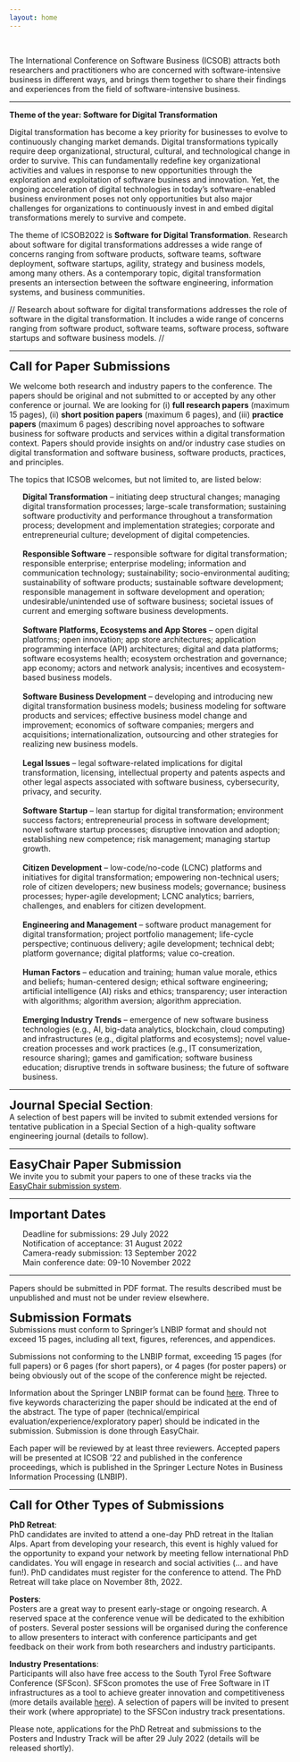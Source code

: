 ```yaml
---
layout: home
---
```


<br/>

The International Conference on Software Business (ICSOB) attracts both researchers and practitioners who are concerned with software-intensive business in different ways, and brings them together to share their findings and experiences from the field of software-intensive business.

<hr>

<b class="display-5">Theme of the year: Software for Digital Transformation </b>

Digital transformation has become a key priority for businesses to evolve to continuously changing market demands. Digital transformations typically require deep organizational, structural, cultural, and technological change in order to survive. This can fundamentally redefine key organizational activities and values in response to new opportunities through the exploration and exploitation of software business and innovation. Yet, the ongoing acceleration of digital technologies in today’s software-enabled business environment poses not only opportunities but also major challenges for organizations to continuously invest in and embed digital transformations merely to survive and compete.

The theme of ICSOB2022 is <b>Software for Digital Transformation</b>. Research about software for digital transformations addresses a wide range of concerns ranging from software products, software teams, software deployment, software startups, agility, strategy and business models, among many others. As a contemporary topic, digital transformation presents an intersection between the software engineering, information systems, and business communities.

// Research about software for digital transformations addresses the role of software in the digital transformation. It includes a wide range of concerns ranging from software product, software teams, software process, software startups and software business models. //

<hr>
<b style="font-size: 22px" id="CallForResearchPapers">Call for Paper Submissions</b>

We welcome both research and industry papers to the conference. The papers should be original and not submitted to or accepted by any other conference or journal. We are looking for (i) <b>full research papers</b> (maximum 15 pages), (ii) <b>short position papers</b> (maximum 6 pages), and (iii) <b>practice papers</b> (maximum 6 pages) describing novel approaches to software business for software products and services within a digital transformation context. Papers should provide insights on and/or industry case studies on digital transformation and software business, software products, practices, and principles.

The topics that ICSOB welcomes, but not limited to, are listed below:

<ul style="list-style: none;">
<li>
<b>Digital Transformation</b> – initiating deep structural changes; managing digital transformation processes; large-scale transformation; sustaining software productivity and performance throughout a transformation process; development and implementation strategies; corporate and entrepreneurial culture; development of digital competencies.</li><br>
<li><b>Responsible Software</b> – responsible software for digital transformation; responsible enterprise; enterprise modeling; information and communication technology; sustainability; socio-environmental auditing; sustainability of software products; sustainable software development; responsible management in software development and operation; undesirable/unintended use of software business; societal issues of current and emerging software business developments.</li><br>
<li><b>Software Platforms, Ecosystems and App Stores</b> – open digital platforms; open innovation; app store architectures; application programming interface (API) architectures; digital and data platforms; software ecosystems health; ecosystem orchestration and governance; app economy; actors and network analysis; incentives and ecosystem-based business models.</li><br>
<li><b>Software Business Development</b> – developing and introducing new digital transformation business models; business modeling for software products and services; effective business model change and improvement; economics of software companies; mergers and acquisitions; internationalization, outsourcing and other strategies for realizing new business models.</li><br>
<li><b>Legal Issues</b> – legal software-related implications for digital transformation, licensing, intellectual property and patents aspects and other legal aspects associated with software business, cybersecurity, privacy, and security.</li><br>
<li><b>Software Startup</b> – lean startup for digital transformation; environment success factors; entrepreneurial process in software development; novel software startup processes; disruptive innovation and adoption; establishing new competence; risk management; managing startup growth.</li><br>
<li><b>Citizen Development</b> – low-code/no-code (LCNC) platforms and initiatives for digital transformation; empowering non-technical users; role of citizen developers; new business models; governance; business processes; hyper-agile development; LCNC analytics; barriers, challenges, and enablers for citizen development.</li><br>
<li><b>Engineering and Management</b> – software product management for digital transformation; project portfolio management; life-cycle perspective; continuous delivery; agile development; technical debt; platform governance; digital platforms; value co-creation.</li><br>
<li><b>Human Factors</b> – education and training; human value morale, ethics and beliefs; human-centered design; ethical software engineering; artificial intelligence (AI) risks and ethics; transparency; user interaction with algorithms; algorithm aversion; algorithm appreciation.</li><br>
<li><b>Emerging Industry Trends</b> – emergence of new software business technologies (e.g., AI, big-data analytics, blockchain, cloud computing) and infrastructures (e.g., digital platforms and ecosystems); novel value-creation processes and work practices (e.g., IT consumerization, resource sharing); games and gamification; software business education; disruptive trends in software business; the future of software business.</li>
</ul>
<hr>
<b style="font-size: 22px">Journal Special Section</b>:<br> A selection of best papers will be invited to submit extended versions for tentative publication in a Special Section of a high-quality software engineering journal (details to follow).
<hr>
<b style="font-size: 22px" id="EasyChairPaperSubmission">EasyChair Paper Submission</b><br>
We invite you to submit your papers to one of these tracks via the <a href="https://easychair.org/conferences/?conf=icsob2022" target="_blank">EasyChair submission system</a>.
<hr>
<b style="font-size: 22px" id="ImportantDates">Important Dates</b><br>
<ul style="list-style: none;">
<li>Deadline for submissions: 29 July 2022</li>
<li>Notification of acceptance: 31 August 2022</li>
<li>Camera-ready submission: 13 September 2022</li>
<li>Main conference date: 09-10 November 2022</li>
</ul>
<hr>
Papers should be submitted in PDF format. The results described must be unpublished and must not be under review elsewhere.

<b style="font-size: 22px" id="SubmissionFormats">Submission Formats</b><br>
Submissions must conform to Springer’s LNBIP format and should not exceed 15 pages, including all text, figures, references, and appendices.

Submissions not conforming to the LNBIP format, exceeding 15 pages (for full papers) or 6 pages (for short papers), or 4 pages (for poster papers) or being obviously out of the scope of the conference might be rejected.

Information about the Springer LNBIP format can be found <a href="https://www.springer.com/gp/authors-editors/conference-proceedings/conference-proceedings-guidelines" target="_blank">here</a>. Three to five keywords characterizing the paper should be indicated at the end of the abstract. The type of paper (technical/empirical evaluation/experience/exploratory paper) should be indicated in the submission. Submission is done through EasyChair.

Each paper will be reviewed by at least three reviewers. Accepted papers will be presented at ICSOB ’22 and published in the conference proceedings, which is published in the Springer Lecture Notes in Business Information Processing (LNBIP).

<hr>
<b style="font-size: 22px" id="OtherCallsForSubmission">Call for Other Types of Submissions</b>

<b>PhD Retreat</b>:<br>
PhD candidates are invited to attend a one-day PhD retreat in the Italian Alps. Apart from developing your research, this event is highly valued for the opportunity to expand your network by meeting fellow international PhD candidates. You will engage in research and social activities (... and have fun!). PhD candidates must register for the conference to attend. The PhD Retreat will take place on November 8th, 2022.

<b>Posters</b>:<br>
Posters are a great way to present early-stage or ongoing research. A reserved space at the conference venue will be dedicated to the exhibition of posters. Several poster sessions will be organised during the conference to allow presenters to interact with conference participants and get feedback on their work from both researchers and industry participants.

<b>Industry Presentations</b>:<br>
Participants will also have free access to the South Tyrol Free Software Conference (SFScon). SFScon promotes the use of Free Software in IT infrastructures as a tool to achieve greater innovation and competitiveness (more details available <a href="https://www.sfscon.it/" target="_blank">here</a>). A selection of papers will be invited to present their work (where appropriate) to the SFSCon industry track presentations.

Please note, applications for the PhD Retreat and submissions to the Posters and Industry Track will be after 29 July 2022 (details will be released shortly).
